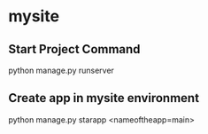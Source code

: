 # mysite

## Start Project Command
python manage.py runserver

## Create app in mysite environment
python manage.py starapp <nameoftheapp=main>